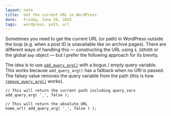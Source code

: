 ```yaml
---
layout: note
title:  Get the current URL in WordPress
date:   Friday, June 26, 2015
tags:   wordpress, path, url
---
```


Sometimes you need to get the current URL (or path) in WordPress outside the loop (e.g. when a post ID is unavailable like on archive pages). There are different ways of handling this — constructing the URL using `$_SERVER` or the global `$wp` object — but I prefer the following approach for its brevity.

The idea is to use [`add_query_arg()`](https://developer.wordpress.org/reference/functions/add_query_arg/) with a bogus / empty query variable. This works because `add_query_arg()` has a fallback when no URI is passed. The falsey value removes the query variable from the path (this is how [`remove_query_arg()`](https://developer.wordpress.org/reference/functions/remove_query_arg/) works).

    // This will return the current path including query_vars
    add_query_arg( '_', false );

    // This will return the absolute URL
    home_url( add_query_arg( '_', false ) );